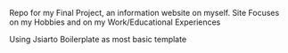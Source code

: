 Repo for my Final Project, an information website on myself.
Site Focuses on my Hobbies and on my Work/Educational Experiences

Using Jsiarto Boilerplate as most basic template
